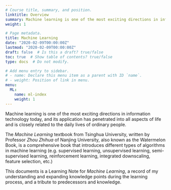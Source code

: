 ```yaml
---
# Course title, summary, and position.
linktitle: Overview
summary: Machine learning is one of the most exciting directions in information technology today, and its application has penetrated into all aspects of life and is closely related to the daily lives of ordinary people. This article is a Learning Note for the newly published *Machine Learning* textbook from Tsinghua University, written by Professor Zhou Zhihua of Nanjing University.
weight: 1

# Page metadata.
title: Machine Learning
date: "2020-02-09T00:00:00Z"
lastmod: "2020-02-09T00:00:00Z"
draft: false  # Is this a draft? true/false
toc: true  # Show table of contents? true/false
type: docs  # Do not modify.

# Add menu entry to sidebar.
# - name: Declare this menu item as a parent with ID `name`.
# - weight: Position of link in menu.
menu:
  ML:
    name: ml-index
    weight: 1
---
```


Machine learning is one of the most exciting directions in information technology today, and its application has penetrated into all aspects of life and is closely related to the daily lives of ordinary people.

The *Machine Learning* textbook from Tsinghua University, written by Professor *Zhou Zhihua* of Nanjing University, also known as the Watermelon Book, is a comprehensive book that introduces different types of algorithms in machine learning (e.g. supervised learning, unsupervised learning, semi-supervised learning, reinforcement learning, integrated downscaling, feature selection, etc.)

This documents is a Learning Note for *Machine Learning*, a record of my understanding and expanding knowledge points during the learning process, and a tribute to predecessors and knowledge.



